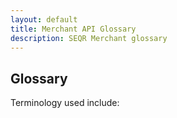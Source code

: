 ```yaml
---
layout: default
title: Merchant API Glossary
description: SEQR Merchant glossary
---
```


## Glossary

Terminology used include: 


